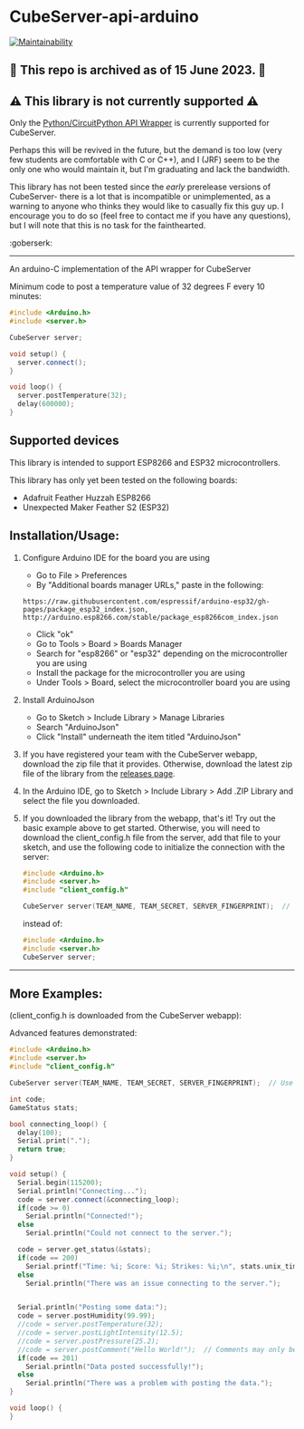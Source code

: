# CubeServer-api-arduino
[![Maintainability](https://api.codeclimate.com/v1/badges/3637b71abcbcb0d8c30b/maintainability)](https://codeclimate.com/github/snorklerjoe/CubeServer-api-arduino/maintainability)


## 📜 This repo is archived as of 15 June 2023. 📜

## :warning: This library is not currently supported :warning:

Only the [Python/CircuitPython API Wrapper](https://github.com/Windham-High-School/CubeServer-api-python) is currently supported for CubeServer.

Perhaps this will be revived in the future, but the demand is too low (very few students are comfortable with C or C++), and I (JRF) seem to be the only one who would maintain it, but I'm graduating and lack the bandwidth.

This library has not been tested since the *early* prerelease versions of CubeServer- there is a lot that is incompatible or unimplemented, as a warning to anyone who thinks they would like to casually fix this guy up. I encourage you to do so (feel free to contact me if you have any questions), but I will note that this is no task for the fainthearted.

:goberserk:



-------------------------------------------------------------------

An arduino-C implementation of the API wrapper for CubeServer

Minimum code to post a temperature value of 32 degrees F every 10 minutes:
``` C++
#include <Arduino.h>
#include <server.h>

CubeServer server;

void setup() {
  server.connect();
}

void loop() {
  server.postTemperature(32);
  delay(600000);
}

```

## Supported devices
This library is intended to support ESP8266 and ESP32 microcontrollers.

This library has only yet been tested on the following boards:
* Adafruit Feather Huzzah ESP8266
* Unexpected Maker Feather S2 (ESP32)


## Installation/Usage:
1. Configure Arduino IDE for the board you are using
    - Go to File > Preferences
    - By "Additional boards manager URLs," paste in the following:
    ```
    https://raw.githubusercontent.com/espressif/arduino-esp32/gh-pages/package_esp32_index.json, http://arduino.esp8266.com/stable/package_esp8266com_index.json
    ```
    - Click "ok"
    - Go to Tools > Board > Boards Manager
    - Search for "esp8266" or "esp32" depending on the microcontroller you are using
    - Install the package for the microcontroller you are using
    - Under Tools > Board, select the microcontroller board you are using
2. Install ArduinoJson
    - Go to Sketch > Include Library > Manage Libraries
    - Search "ArduinoJson"
    - Click "Install" underneath the item titled "ArduinoJson"
3. If you have registered your team with the CubeServer webapp, download the zip file that it provides. Otherwise, download the latest zip file of the library from the [releases page](https://github.com/snorklerjoe/CubeServer-api-arduino/releases).
4. In the Arduino IDE, go to Sketch > Include Library > Add .ZIP Library and select the file you downloaded.
5. If you downloaded the library from the webapp, that's it! Try out the basic example above to get started. Otherwise, you will need to download the client_config.h file from the server, add that file to your sketch, and use the following code to initialize the connection with the server:
    ``` C++
    #include <Arduino.h>
    #include <server.h>
    #include "client_config.h"

    CubeServer server(TEAM_NAME, TEAM_SECRET, SERVER_FINGERPRINT);  // Use SERVER_FINGERPRINT_SHA256 on ESP32
    ```
      instead of:

      ``` C++
      #include <Arduino.h>
      #include <server.h>
      CubeServer server;
      ```

----------------------------------------------------------------

## More Examples:
(client_config.h is downloaded from the CubeServer webapp):

Advanced features demonstrated:
``` C++
#include <Arduino.h>
#include <server.h>
#include "client_config.h"

CubeServer server(TEAM_NAME, TEAM_SECRET, SERVER_FINGERPRINT);  // Use SERVER_FINGERPRINT_SHA256 on ESP32

int code;
GameStatus stats;

bool connecting_loop() {
  delay(100);
  Serial.print(".");
  return true;
}

void setup() {
  Serial.begin(115200);
  Serial.println("Connecting...");
  code = server.connect(&connecting_loop);
  if(code >= 0)
    Serial.println("Connected!");
  else
    Serial.println("Could not connect to the server.");

  code = server.get_status(&stats);
  if(code == 200)
    Serial.printf("Time: %i; Score: %i; Strikes: %i;\n", stats.unix_time, stats.score, stats.strikes);
  else
    Serial.println("There was an issue connecting to the server.");


  Serial.println("Posting some data:");
  code = server.postHumidity(99.99);
  //code = server.postTemperature(32);
  //code = server.postLightIntensity(12.5);
  //code = server.postPressure(25.2);
  //code = server.postComment("Hello World!");  // Comments may only be 32 chars long!
  if(code == 201)
    Serial.println("Data posted successfully!");
  else
    Serial.println("There was a problem with posting the data.");
}

void loop() {
}
```
